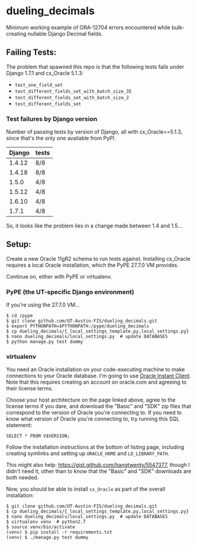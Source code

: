 # dueling_decimals
Minimum working example of ORA-12704 errors encountered while bulk-creating
nullable Django Decimal fields.

## Failing Tests:
The problem that spawned this repo is that the following tests fails under
Django 1.7.1 and cx_Oracle 5.1.3:
* `test_one_field_set`
* `test_different_fields_set_with_batch_size_35`
* `test_different_fields_set_with_batch_size_2`
* `test_different_fields_set`

### Test failures by Django version
Number of passing tests by version of Django, all with cx_Oracle==5.1.3, since
that's the only one available from PyPI.

| Django  | tests |
| ------  | ----- |
| 1.4.12  | 8/8   |
| 1.4.18  | 8/8   |
| 1.5.0   | 4/8   |
| 1.5.12  | 4/8   |
| 1.6.10  | 4/8   |
| 1.7.1   | 4/8   |

So, it looks like the problem lies in a change made between 1.4 and 1.5...

## Setup:
Create a new Oracle 11gR2 schema to run tests against. Installing cx_Oracle
requires a local Oracle installation, which the PyPE 27.7.0 VM provides.

Continue on, either with PyPE or virtualenv.

### PyPE (the UT-specific Django environment)
If you're using the 27.7.0 VM...

```
$ cd /pype
$ git clone github.com/UT-Austin-FIS/dueling_decimals.git
$ export PYTHONPATH=$PYTHONPATH:/pype/dueling_decimals
$ cp dueling_decimals/{_local_settings_template.py,local_settings.py}
$ nano dueling_decimals/local_settings.py  # update DATABASES
$ python manage.py test dummy
```

### virtualenv
You need an Oracle installation on your code-executing machine to make
connections to your Oracle database. I'm going to use
[Oracle Instant Client](http://www.oracle.com/technetwork/database/features/instant-client/index-097480.html).
Note that this requires creating an account on oracle.com and agreeing to their
license terms.

Choose your host architecture on the page linked above, agree to the license
terms if you dare, and download the "Basic" and "SDK" zip files that correspond
to the version of Oracle you're connecting to. If you need to know what version
of Oracle you're connecting to, try running this SQL statement:
```
SELECT * FROM V$VERSION;
```
Follow the installation instructions at the bottom of listing page, including
creating symlinks and setting up `ORACLE_HOME` and `LD_LIBRARY_PATH`.

This might also help: https://gist.github.com/hangtwenty/5547377, though I
didn't need it, other than to know that the "Basic" and "SDK" downloads are
both needed.

Now, you should be able to install `cx_Oracle` as part of the overall
installation:
```
$ git clone github.com/UT-Austin-FIS/dueling_decimals.git
$ cp dueling_decimals/{_local_settings_template.py,local_settings.py}
$ nano dueling_decimals/local_settings.py  # update DATABASES
$ virtualenv venv  # python2.7
$ source venv/bin/activate
(venv) $ pip install -r requirements.txt
(venv) $ ./manage.py test dummy
```
